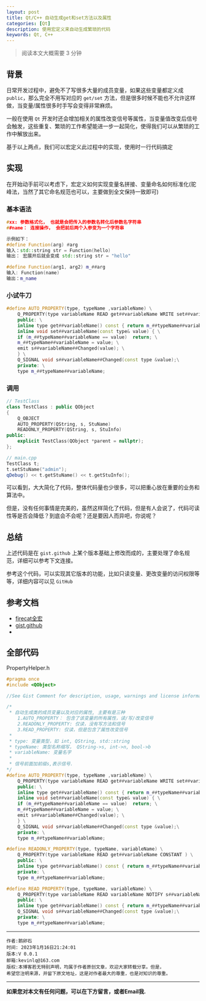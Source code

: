 ```yaml
---
layout: post
title: Qt/C++ 自动生成get和set方法以及属性
categories: [Qt]
description: 使用宏定义来自动生成繁琐的代码
keywords: Qt, C++
---
```


> 阅读本文大概需要 3 分钟

## 背景

日常开发过程中，避免不了写很多大量的成员变量，如果这些变量都定义成 `public`，那么完全不用写对应的 `get/set` 方法，但是很多时候不能也不允许这样做，当变量/属性很多时手写会变得非常麻烦。

一般在使用 `Qt` 开发时还会增加相关的属性改变信号等属性，当变量值改变后信号会触发，这些重复、繁琐的工作希望能进一步一起简化，使得我们可以从繁琐的工作中解放出来。

基于以上两点，我们可以宏定义此过程中的实现，使用时一行代码搞定

## 实现

在开始动手前可以考虑下，宏定义如何实现变量名拼接、变量命名如何标准化(驼峰法，当然了其它命名规范也可以，主要做到全文保持一致即可)

### 基本语法
```C++
#xx: 参数格式化， 也就是会把传入的参数名转化后参数名字符串
##name： 连接操作， 会把前后两个入参变为一个字符串

示例如下：
#define Function(arg) #arg
输入：std::string str = Function(hello)
输出： 宏展开后就会变成 std::string str = "hello"

#define Function(arg1, arg2) m_##arg
输入: Function(name)
输出：m_name
```

### 小试牛刀
```C++
#define AUTO_PROPERTY(type, typeName ,variableName) \
    Q_PROPERTY(type variableName READ get##variableName WRITE set##variableName NOTIFY s##variableName##Changed ) \
    public: \
    inline type get##variableName() const { return m_##typeName##variableName ; } \
    inline void set##variableName(const type& value) { \
    if (m_##typeName##variableName == value)  return; \
    m_##typeName##variableName = value; \
    emit s##variableName##Changed(value); \
    } \
    Q_SIGNAL void s##variableName##Changed(const type &value);\
    private: \
    type m_##typeName##variableName;
```

### 调用

```C++
// TestClass
class TestClass : public QObject
{
    Q_OBJECT
    AUTO_PROPERTY(QString, s, StuName)
    READONLY_PROPERTY(QString, s, StuInfo)
public:
    explicit TestClass(QObject *parent = nullptr);
};

// main.cpp
TestClass t;
t.setStuName("admin");
qDebug() << t.getStuName() << t.getStuInfo();
```

可以看到，大大简化了代码，整体代码量也少很多，可以把重心放在重要的业务和算法中。

但是，没有任何事情是完美的，虽然这样简化了代码，但是有人会说了，代码可读性等是否会降低？到底会不会呢？还是要因人而异吧，你说呢？

## 总结

上述代码是在 `gist.github` 上某个版本基础上修改而成的，主要处理了命名规范，详细可以参考下文连接。

参考这个代码，可以实现其它版本的功能，比如只读变量、更改变量的访问权限等等，详细内容可以见 `GitHub`


## 参考文档

- [firecat全宏](https://juejin.cn/post/6963596491017420808)
- [gist.github](https://gist.github.com/Rolias/48d453a0490d36090193)
- 


## 全部代码

PropertyHelper.h

```C++
#pragma once
#include <QObject>

//See Gist Comment for description, usage, warnings and license information

/*
 * 自动生成类的成员变量以及对应的属性, 主要有是三种
    1.AUTO_PROPERTY： 包含了该变量的所有属性，读/写/改变信号
    2.READONLY_PROPERTY: 仅读，没有写方法和信号
    3.READ_PROPERTY: 仅读，但是包含了属性改变信号
 *
 * type: 变量类型，如 int, QString, std::string
 * typeName: 类型名称缩写， QString->s, int->n, bool->b
 * variableName: 变量名字
 *
 * 信号前面加前缀s,表示信号.
*/
#define AUTO_PROPERTY(type, typeName ,variableName) \
    Q_PROPERTY(type variableName READ get##variableName WRITE set##variableName NOTIFY s##variableName##Changed ) \
    public: \
    inline type get##variableName() const { return m_##typeName##variableName ; } \
    inline void set##variableName(const type& value) { \
    if (m_##typeName##variableName == value)  return; \
    m_##typeName##variableName = value; \
    emit s##variableName##Changed(value); \
    } \
    Q_SIGNAL void s##variableName##Changed(const type &value);\
    private: \
    type m_##typeName##variableName;

#define READONLY_PROPERTY(type, typeName, variableName) \
    Q_PROPERTY(type variableName READ get##variableName CONSTANT ) \
    public: \
    inline type get##variableName() const { return m_##typeName##variableName ; } \
    private: \
    type m_##typeName##variableName;

#define READ_PROPERTY(type, typeName, variableName) \
    Q_PROPERTY(type variableName READ variableName NOTIFY s##variableName##Changed) \
    public: \
    inline type get##variableName() const { return m_##typeName##variableName ; } \
    Q_SIGNAL void s##variableName##Changed(const type &value);\
    private: \
    type m_##typeName##variableName;


```


******

    作者:鹅卵石
    时间: 2023年1月16日21:24:01
    版本:V 0.0.1
    邮箱:kevinlq@163.com
    版权:本博客若无特别声明，均属于作者原创文章，欢迎大家转载分享。但是，
    希望您注明来源，并留下原文地址，这是对作者最大的尊重，也是对知识的尊重。

<!-- more -->

---

**如果您对本文有任何问题，可以在下方留言，或者Email我.**